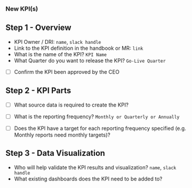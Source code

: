 ### New KPI(s) 

## Step 1 - Overview
- KPI Owner / DRI: `name`, `slack handle`
- Link to the KPI definition in the handbook or MR: `link`
- What is the name of the KPI? `KPI Name`
- What Quarter do you want to release the KPI? `Go-Live Quarter`
- [ ] Confirm the KPI been approved by the CEO

## Step 2 - KPI Parts
- [ ] What source data is required to create the KPI?
- [ ] What is the reporting frequency? `Monthly or Quarterly or Annually`
- [ ] Does the KPI have a target for each reporting frequency specified (e.g. Monthly reports need monthly targets)?


## Step 3 - Data Visualization
- Who will help validate the KPI results and visualization? `name`, `slack handle`
- What existing dashboards does the KPI need to be added to?
